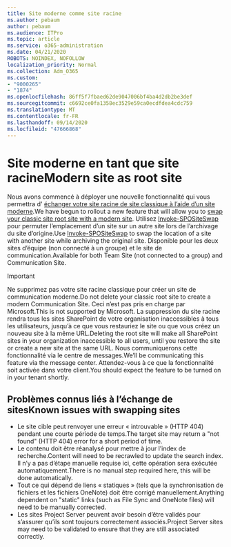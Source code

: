 ```yaml
---
title: Site moderne comme site racine
ms.author: pebaum
author: pebaum
ms.audience: ITPro
ms.topic: article
ms.service: o365-administration
ms.date: 04/21/2020
ROBOTS: NOINDEX, NOFOLLOW
localization_priority: Normal
ms.collection: Adm_O365
ms.custom:
- "9000265"
- "1874"
ms.openlocfilehash: 86ff5f7fbaed62de9047006bf4ba4d2db2be3def
ms.sourcegitcommit: c6692ce0fa1358ec3529e59ca0ecdfdea4cdc759
ms.translationtype: MT
ms.contentlocale: fr-FR
ms.lasthandoff: 09/14/2020
ms.locfileid: "47666868"
---
```

# <a name="modern-site-as-root-site"></a><span data-ttu-id="008fc-102">Site moderne en tant que site racine</span><span class="sxs-lookup"><span data-stu-id="008fc-102">Modern site as root site</span></span>

<span data-ttu-id="008fc-103">Nous avons commencé à déployer une nouvelle fonctionnalité qui vous permettra d' [échanger votre site racine de site classique à l’aide d’un site moderne](https://docs.microsoft.com/sharepoint/modern-root-site).</span><span class="sxs-lookup"><span data-stu-id="008fc-103">We have begun to rollout a new feature that will allow you to [swap your classic site root site with a modern site](https://docs.microsoft.com/sharepoint/modern-root-site).</span></span> <span data-ttu-id="008fc-104">Utilisez [Invoke-SPOSiteSwap](https://docs.microsoft.com/powershell/module/sharepoint-online/invoke-spositeswap?view=sharepoint-ps) pour permuter l’emplacement d’un site sur un autre site lors de l’archivage du site d’origine.</span><span class="sxs-lookup"><span data-stu-id="008fc-104">Use [Invoke-SPOSiteSwap](https://docs.microsoft.com/powershell/module/sharepoint-online/invoke-spositeswap?view=sharepoint-ps) to swap the location of a site with another site while archiving the original site.</span></span> <span data-ttu-id="008fc-105">Disponible pour les deux sites d’équipe (non connecté à un groupe) et le site de communication.</span><span class="sxs-lookup"><span data-stu-id="008fc-105">Available for both Team Site (not connected to a group) and Communication Site.</span></span>

>[!Important]
> <span data-ttu-id="008fc-106">Ne supprimez pas votre site racine classique pour créer un site de communication moderne.</span><span class="sxs-lookup"><span data-stu-id="008fc-106">Do not delete your classic root site to create a modern Communication Site.</span></span> <span data-ttu-id="008fc-107">Ceci n’est pas pris en charge par Microsoft.</span><span class="sxs-lookup"><span data-stu-id="008fc-107">This is not supported by Microsoft.</span></span> <span data-ttu-id="008fc-108">La suppression du site racine rendra tous les sites SharePoint de votre organisation inaccessibles à tous les utilisateurs, jusqu’à ce que vous restauriez le site ou que vous créez un nouveau site à la même URL.</span><span class="sxs-lookup"><span data-stu-id="008fc-108">Deleting the root site will make all SharePoint sites in your organization inaccessible to all users, until you restore the site or create a new site at the same URL.</span></span> <span data-ttu-id="008fc-109">Nous communiquerons cette fonctionnalité via le centre de messages.</span><span class="sxs-lookup"><span data-stu-id="008fc-109">We’ll be communicating this feature via the message center.</span></span> <span data-ttu-id="008fc-110">Attendez-vous à ce que la fonctionnalité soit activée dans votre client.</span><span class="sxs-lookup"><span data-stu-id="008fc-110">You should expect the feature to be turned on in your tenant shortly.</span></span>

## <a name="known-issues-with-swapping-sites"></a><span data-ttu-id="008fc-111">Problèmes connus liés à l’échange de sites</span><span class="sxs-lookup"><span data-stu-id="008fc-111">Known issues with swapping sites</span></span>
- <span data-ttu-id="008fc-112">Le site cible peut renvoyer une erreur « introuvable » (HTTP 404) pendant une courte période de temps.</span><span class="sxs-lookup"><span data-stu-id="008fc-112">The target site may return a "not found" (HTTP 404) error for a short period of time.</span></span>
- <span data-ttu-id="008fc-113">Le contenu doit être réanalysé pour mettre à jour l’index de recherche.</span><span class="sxs-lookup"><span data-stu-id="008fc-113">Content will need to be recrawled to update the search index.</span></span> <span data-ttu-id="008fc-114">Il n’y a pas d’étape manuelle requise ici, cette opération sera exécutée automatiquement.</span><span class="sxs-lookup"><span data-stu-id="008fc-114">There is no manual step required here, this will be done automatically.</span></span>
- <span data-ttu-id="008fc-115">Tout ce qui dépend de liens « statiques » (tels que la synchronisation de fichiers et les fichiers OneNote) doit être corrigé manuellement.</span><span class="sxs-lookup"><span data-stu-id="008fc-115">Anything dependent on "static" links (such as File Sync and OneNote files) will need to be manually corrected.</span></span>
- <span data-ttu-id="008fc-116">Les sites Project Server peuvent avoir besoin d’être validés pour s’assurer qu’ils sont toujours correctement associés.</span><span class="sxs-lookup"><span data-stu-id="008fc-116">Project Server sites may need to be validated to ensure that they are still associated correctly.</span></span> 
